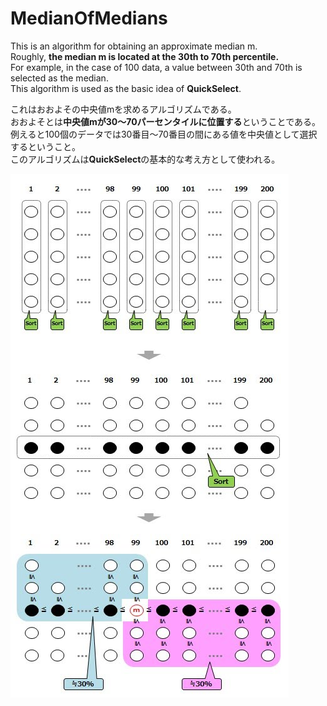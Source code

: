 # MedianOfMedians

This is an algorithm for obtaining an approximate median m.  
Roughly, **the median m is located at the 30th to 70th percentile.**  
For example, in the case of 100 data, a value between 30th and 70th is selected as the median.  
This algorithm is used as the basic idea of **QuickSelect**.  

これはおおよその中央値mを求めるアルゴリズムである。  
おおよそとは**中央値mが30〜70パーセンタイルに位置する**ということである。  
例えると100個のデータでは30番目〜70番目の間にある値を中央値として選択するということ。  
このアルゴリズムは**QuickSelect**の基本的な考え方として使われる。

![selection-0006](/selection-0006.jpg)
